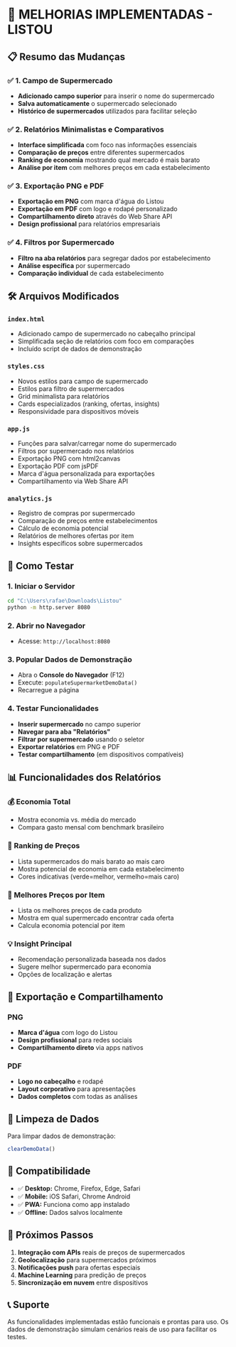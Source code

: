 # 🏪 MELHORIAS IMPLEMENTADAS - LISTOU

## 📋 Resumo das Mudanças

### ✅ 1. Campo de Supermercado
- **Adicionado campo superior** para inserir o nome do supermercado
- **Salva automaticamente** o supermercado selecionado
- **Histórico de supermercados** utilizados para facilitar seleção

### ✅ 2. Relatórios Minimalistas e Comparativos
- **Interface simplificada** com foco nas informações essenciais
- **Comparação de preços** entre diferentes supermercados
- **Ranking de economia** mostrando qual mercado é mais barato
- **Análise por item** com melhores preços em cada estabelecimento

### ✅ 3. Exportação PNG e PDF
- **Exportação em PNG** com marca d'água do Listou
- **Exportação em PDF** com logo e rodapé personalizado
- **Compartilhamento direto** através do Web Share API
- **Design profissional** para relatórios empresariais

### ✅ 4. Filtros por Supermercado
- **Filtro na aba relatórios** para segregar dados por estabelecimento
- **Análise específica** por supermercado
- **Comparação individual** de cada estabelecimento

## 🛠️ Arquivos Modificados

### `index.html`
- Adicionado campo de supermercado no cabeçalho principal
- Simplificada seção de relatórios com foco em comparações
- Incluído script de dados de demonstração

### `styles.css`
- Novos estilos para campo de supermercado
- Estilos para filtro de supermercados
- Grid minimalista para relatórios
- Cards especializados (ranking, ofertas, insights)
- Responsividade para dispositivos móveis

### `app.js`
- Funções para salvar/carregar nome do supermercado
- Filtros por supermercado nos relatórios
- Exportação PNG com html2canvas
- Exportação PDF com jsPDF
- Marca d'água personalizada para exportações
- Compartilhamento via Web Share API

### `analytics.js`
- Registro de compras por supermercado
- Comparação de preços entre estabelecimentos
- Cálculo de economia potencial
- Relatórios de melhores ofertas por item
- Insights específicos sobre supermercados

## 🚀 Como Testar

### 1. Iniciar o Servidor
```bash
cd "C:\Users\rafae\Downloads\Listou"
python -m http.server 8080
```

### 2. Abrir no Navegador
- Acesse: `http://localhost:8080`

### 3. Popular Dados de Demonstração
- Abra o **Console do Navegador** (F12)
- Execute: `populateSupermarketDemoData()`
- Recarregue a página

### 4. Testar Funcionalidades
- **Inserir supermercado** no campo superior
- **Navegar para aba "Relatórios"**
- **Filtrar por supermercado** usando o seletor
- **Exportar relatórios** em PNG e PDF
- **Testar compartilhamento** (em dispositivos compatíveis)

## 📊 Funcionalidades dos Relatórios

### 💰 Economia Total
- Mostra economia vs. média do mercado
- Compara gasto mensal com benchmark brasileiro

### 🏪 Ranking de Preços
- Lista supermercados do mais barato ao mais caro
- Mostra potencial de economia em cada estabelecimento
- Cores indicativas (verde=melhor, vermelho=mais caro)

### 🎯 Melhores Preços por Item
- Lista os melhores preços de cada produto
- Mostra em qual supermercado encontrar cada oferta
- Calcula economia potencial por item

### 💡 Insight Principal
- Recomendação personalizada baseada nos dados
- Sugere melhor supermercado para economia
- Opções de localização e alertas

## 🎨 Exportação e Compartilhamento

### PNG
- **Marca d'água** com logo do Listou
- **Design profissional** para redes sociais
- **Compartilhamento direto** via apps nativos

### PDF
- **Logo no cabeçalho** e rodapé
- **Layout corporativo** para apresentações
- **Dados completos** com todas as análises

## 🧹 Limpeza de Dados

Para limpar dados de demonstração:
```javascript
clearDemoData()
```

## 📱 Compatibilidade

- ✅ **Desktop:** Chrome, Firefox, Edge, Safari
- ✅ **Mobile:** iOS Safari, Chrome Android
- ✅ **PWA:** Funciona como app instalado
- ✅ **Offline:** Dados salvos localmente

## 🔧 Próximos Passos

1. **Integração com APIs** reais de preços de supermercados
2. **Geolocalização** para supermercados próximos
3. **Notificações push** para ofertas especiais
4. **Machine Learning** para predição de preços
5. **Sincronização em nuvem** entre dispositivos

## 📞 Suporte

As funcionalidades implementadas estão funcionais e prontas para uso. Os dados de demonstração simulam cenários reais de uso para facilitar os testes.
